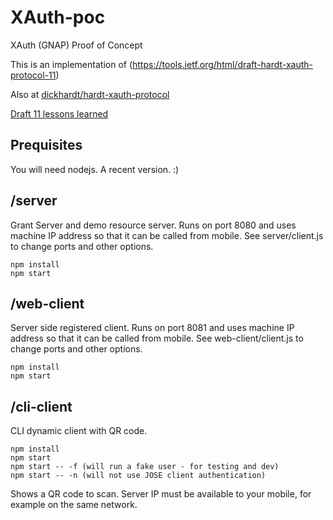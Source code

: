 # XAuth-poc
XAuth (GNAP) Proof of Concept

This is an implementation of (https://tools.ietf.org/html/draft-hardt-xauth-protocol-11)

Also at [dickhardt/hardt-xauth-protocol](https://github.com/dickhardt/hardt-xauth-protocol)

[Draft 11 lessons learned](https://github.com/dickhardt/XAuth-poc/wiki/Lessons-Learned---draft-11---initial-version)

## Prequisites

You will need nodejs. A recent version. :)

## /server
Grant Server and demo resource server.
Runs on port 8080 and uses machine IP address so that it can be called from mobile.
See server/client.js to change ports and other options.

    npm install
    npm start

## /web-client
Server side registered client.
Runs on port 8081 and uses machine IP address so that it can be called from mobile.
See web-client/client.js to change ports and other options.

    npm install
    npm start

## /cli-client
CLI dynamic client with QR code.

    npm install
    npm start       
    npm start -- -f (will run a fake user - for testing and dev)
    npm start -- -n (will not use JOSE client authentication)


Shows a QR code to scan. Server IP must be available to your mobile, for example on the same network.


